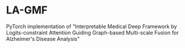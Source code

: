 # LA-GMF
PyTorch implementation of "Interpretable Medical Deep Framework by Logits-constraint Attention Guiding Graph-based Multi-scale Fusion for Alzheimer's Disease Analysis"
